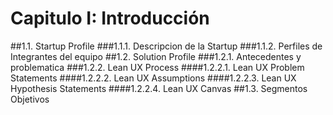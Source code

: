 # Capitulo I: Introducción
##1.1. Startup Profile
###1.1.1. Descripcion de la Startup
###1.1.2. Perfiles de Integrantes del equipo
##1.2. Solution Profile
###1.2.1. Antecedentes y problematica
###1.2.2. Lean UX Process
####1.2.2.1. Lean UX Problem Statements
####1.2.2.2. Lean UX Assumptions
####1.2.2.3. Lean UX Hypothesis Statements
####1.2.2.4. Lean UX Canvas
##1.3. Segmentos Objetivos
